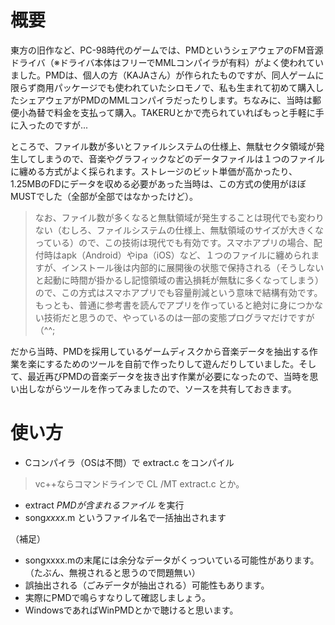 # 概要
東方の旧作など、PC-98時代のゲームでは、PMDというシェアウェアのFM音源ドライバ（※ドライバ本体はフリーでMMLコンパイラが有料）がよく使われていました。PMDは、個人の方（KAJAさん）が作られたものですが、同人ゲームに限らず商用パッケージでも使われていたシロモノで、私も生まれて初めて購入したシェアウェアがPMDのMMLコンパイラだったりします。ちなみに、当時は郵便小為替で料金を支払って購入。TAKERUとかで売られていればもっと手軽に手に入ったのですが...

ところで、ファイル数が多いとファイルシステムの仕様上、無駄セクタ領域が発生してしまうので、音楽やグラフィックなどのデータファイルは１つのファイルに纏める方式がよく採られます。ストレージのビット単価が高かったり、1.25MBのFDにデータを収める必要があった当時は、この方式の使用がほぼMUSTでした（全部が全部ではなかったけど）。
> なお、ファイル数が多くなると無駄領域が発生することは現代でも変わりない（むしろ、ファイルシステムの仕様上、無駄領域のサイズが大きくなっている）ので、この技術は現代でも有効です。スマホアプリの場合、配付時はapk（Android）やipa（iOS）など、１つのファイルに纏められますが、インストール後は内部的に展開後の状態で保持される（そうしないと起動に時間が掛かるし記憶領域の書込損耗が無駄に多くなってしまう）ので、この方式はスマホアプリでも容量削減という意味で結構有効です。もっとも、普通に参考書を読んでアプリを作っていると絶対に身につかない技術だと思うので、やっているのは一部の変態プログラマだけですが（^^;

だから当時、PMDを採用しているゲームディスクから音楽データを抽出する作業を楽にするためのツールを自前で作ったりして遊んだりしていました。そして、最近再びPMDの音楽データを抜き出す作業が必要になったので、当時を思い出しながらツールを作ってみましたので、ソースを共有しておきます。

# 使い方
- Cコンパイラ（OSは不問）で extract.c をコンパイル

> vc++ならコマンドラインで CL /MT extract.c とか。

- extract <i>PMDが含まれるファイル</i> を実行
- song<i>xxxx</i>.m というファイル名で一括抽出されます

（補足）
- songxxxx.mの末尾には余分なデータがくっついている可能性があります。（たぶん、無視されると思うので問題無い）
- 誤抽出される（ごみデータが抽出される）可能性もあります。
- 実際にPMDで鳴らすなりして確認しましょう。
- WindowsであればWinPMDとかで聴けると思います。
